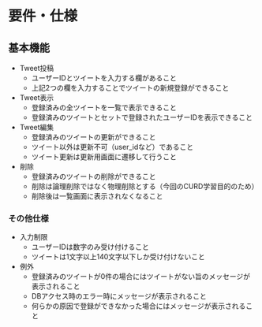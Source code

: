 # 要件・仕様

## 基本機能

- Tweet投稿
  - ユーザーIDとツイートを入力する欄があること
  - 上記2つの欄を入力することでツイートの新規登録ができること
- Tweet表示
  - 登録済みの全ツイートを一覧で表示できること
  - 登録済みのツイートとセットで登録されたユーザーIDを表示できること
- Tweet編集
  - 登録済みのツイートの更新ができること
  - ツイート以外は更新不可（user_idなど）であること
  - ツイート更新は更新用画面に遷移して行うこと
- 削除
  - 登録済みのツイートの削除ができること
  - 削除は論理削除ではなく物理削除とする（今回のCURD学習目的のため）
  - 削除後は一覧画面に表示されなくなること

### その他仕様

- 入力制限
  - ユーザーIDは数字のみ受け付けること
  - ツイートは1文字以上140文字以下しか受け付けないこと
- 例外
  - 登録済みのツイートが0件の場合にはツイートがない旨のメッセージが表示されること
  - DBアクセス時のエラー時にメッセージが表示されること
  - 何らかの原因で登録ができなかった場合にはメッセージが表示されること
